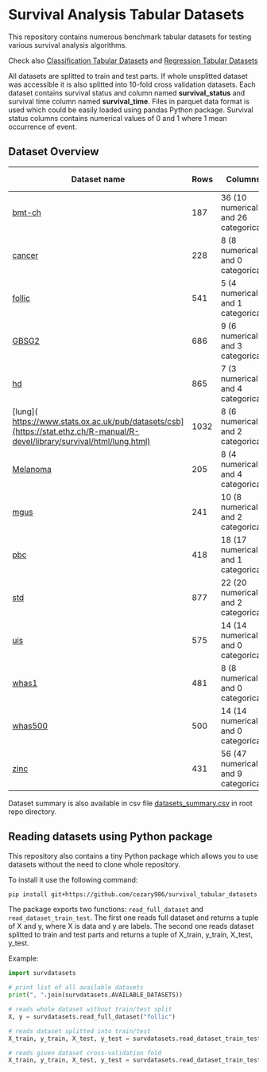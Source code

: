 # Survival Analysis Tabular Datasets

This repository contains numerous benchmark tabular datasets for testing various survival analysis algorithms.

Check also [Classification Tabular Datasets](https://github.com/cezary986/classification_tabular_datasets) and [Regression Tabular Datasets](https://github.com/cezary986/regression_tabular_datasets)

All datasets are splitted to train and test parts. If whole unsplitted dataset was accessible it is also splitted into 10-fold cross validation datasets. Each dataset contains survival status and column named **survival_status**  and survival time column named **survival_time**. Files in parquet data format is used which could be easily loaded using pandas Python package. Survival status columns contains numerical values of 0 and 1 where 1 mean occurrence of event.


## Dataset Overview

| Dataset name                                                                                            | Rows    | Columns | Missing values | Events occurences |
| ------------------------------------------------------------------------------------------------------- | ------- | ------- | -------------- |-------------------|
| [bmt-ch](https://github.com/adaa-polsl/GuideR/blob/master/datasets/bmt/bone-marrow.arff) | 187 | 36 (10 numerical and 26 categorical) | yes  |  85 |
| [cancer](https://cran.r-project.org/web/packages/survival/survival.pdf) | 228 | 8 (8 numerical and 0 categorical) | yes  |  165 |
| [follic](https://cran.r-project.org/web/packages/randomForestSRC/randomForestSRC.pdf) | 541 | 5 (4 numerical and 1 categorical) | no  |  348 |
| [GBSG2](https://cran.r-project.org/web/packages/TH.data/TH.data.pdf) | 686 | 9 (6 numerical and 3 categorical) | no  |  299 |
| [hd](https://cran.r-project.org/web/packages/randomForestSRC/randomForestSRC.pdf) | 865 | 7 (3 numerical and 4 categorical) | no  |  426 |
| [lung](​https://www.stats.ox.ac.uk/pub/datasets/csb](https://stat.ethz.ch/R-manual/R-devel/library/survival/html/lung.html) | 1032 | 8 (6 numerical and 2 categorical) | yes  |  764 |
| [Melanoma](https://cran.r-project.org/web/packages/riskRegression/riskRegression.pdf) | 205 | 8 (4 numerical and 4 categorical) | no  |  71 |
| [mgus](https://cran.r-project.org/web/packages/survival/survival.pdf) | 241 | 10 (8 numerical and 2 categorical) | yes  |  184 |
| [pbc](https://cran.r-project.org/web/packages/survival/survival.pdf) | 418 | 18 (17 numerical and 1 categorical) | yes  |  161 |
| [std](https://cran.r-project.org/web/packages/KMsurv/KMsurv.pdf) | 877 | 22 (20 numerical and 2 categorical) | no  |  347 |
| [uis](https://cran.r-project.org/web/packages/quantreg/quantreg.pdf) | 575 | 14 (14 numerical and 0 categorical) | no  |  464 |
| [whas1](https://web.archive.org/web/20170318010915/http://www.umass.edu/statdata/statdata/data/whas1.txt) | 481 | 8 (8 numerical and 0 categorical) | no  |  249 |
| [whas500](https://web.archive.org/web/20170517071528/http://www.umass.edu/statdata/statdata/data/whas500.txt) | 500 | 14 (14 numerical and 0 categorical) | no  |  215 |
| [zinc](https://dceg.cancer.gov/tools/analysis/nested-cohort) | 431 | 56 (47 numerical and 9 categorical) | yes  |  81 |

Dataset summary is also available in csv file [datasets_summary.csv](https://github.com/cezary986/survival_tabular_datasets/blob/main/datasets_summary.csv) in root repo directory.

## Reading datasets using Python package

This repository also contains a tiny Python package which allows you to use datasets without the need to clone whole repository.

 To install it use the following command:

```bash
pip install git+https://github.com/cezary986/survival_tabular_datasets
```

The package exports two functions: `read_full_dataset` and `read_dataset_train_test`.
The first one reads full dataset and returns a tuple of X and y, where X is data and y are labels.
The second one reads dataset splitted to train and test parts and returns a tuple of X_train, y_train, X_test, y_test. 

Example:

```python
import survdatasets

# print list of all available datasets
print(", ".join(survdatasets.AVAILABLE_DATASETS))

# reads whole dataset without train/test split
X, y = survdatasets.read_full_dataset("follic")

# reads dataset splitted into train/test
X_train, y_train, X_test, y_test = survdatasets.read_dataset_train_test("follic")

# reads given dataset cross-validation fold
X_train, y_train, X_test, y_test = survdatasets.read_dataset_train_test("follic",  cv_fold=3)
```
